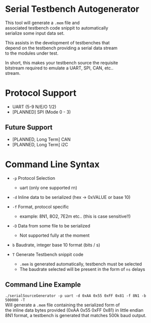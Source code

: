 # Serial Testbench Autogenerator
This tool will generate a `.mem` file and  
associated testbench code snippit to automatically  
serialize some input data set.  
  
This assists in the development of testbenches that  
depend on the testbench providing a serial data stream  
to the modules under test.  
  
In short, this makes your testbench source the requisite  
bitstream required to emulate a UART, SPI, CAN, etc..  
stream.  
  
  
# Protocol Support
- UART (5-9 N/E/O 1/2)
- [PLANNED] SPI (Mode 0 - 3)

## Future Support
- [PLANNED, Long Term] CAN
- [PLANNED, Long Term] i2C
  

# Command Line Syntax
- `-p` Protocol Selection
    - uart (only one supported rn)
  
- `-d` Inline data to be serialized (hex -> 0xVALUE or base 10)
  
- `-f` Format, protocol specific
    - example: 8N1, 8O2, 7E2m etc.. (this is case sensitive!!)
  
- `-D` Data from some file to be serialized
    - Not supported fully at the moment
      
- `b` Baudrate, integer base 10 format (bits / s)
  
- `T` Generate Testbench snippit code  
    - `.mem` is generated automatically, testbench must be selected
    - The baudrate selected will be present in the form of `ns` delays 
  

## Command Line Example
`./serialSourceGenerator -p uart -d 0xAA 0x55 0xFF 0x81 -f 8N1 -b 500000 -T`  
Will generate a `.mem` file containing the serialized form of  
the inline data bytes provided (0xAA 0x55 0xFF 0x81) in little endian  
8N1 format, a testbench is generated that matches 500k baud output.

